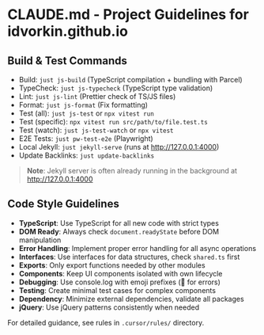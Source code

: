 # CLAUDE.md - Project Guidelines for idvorkin.github.io

## Build & Test Commands

- Build: `just js-build` (TypeScript compilation + bundling with Parcel)
- TypeCheck: `just js-typecheck` (TypeScript type validation)
- Lint: `just js-lint` (Prettier check of TS/JS files)
- Format: `just js-format` (Fix formatting)
- Test (all): `just js-test` or `npx vitest run`
- Test (specific): `npx vitest run src/path/to/file.test.ts`
- Test (watch): `just js-test-watch` or `npx vitest`
- E2E Tests: `just pw-test-e2e` (Playwright)
- Local Jekyll: `just jekyll-serve` (runs at http://127.0.0.1:4000)
- Update Backlinks: `just update-backlinks`

> **Note**: Jekyll server is often already running in the background at http://127.0.0.1:4000

## Code Style Guidelines

- **TypeScript**: Use TypeScript for all new code with strict types
- **DOM Ready**: Always check `document.readyState` before DOM manipulation
- **Error Handling**: Implement proper error handling for all async operations
- **Interfaces**: Use interfaces for data structures, check `shared.ts` first
- **Exports**: Only export functions needed by other modules
- **Components**: Keep UI components isolated with own lifecycle
- **Debugging**: Use console.log with emoji prefixes (🔴 for errors)
- **Testing**: Create minimal test cases for complex components
- **Dependency**: Minimize external dependencies, validate all packages
- **jQuery**: Use jQuery patterns consistently when needed

For detailed guidance, see rules in `.cursor/rules/` directory.
